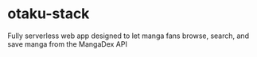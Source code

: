 # otaku-stack
Fully serverless web app designed to let manga fans browse, search, and save manga from the MangaDex API
